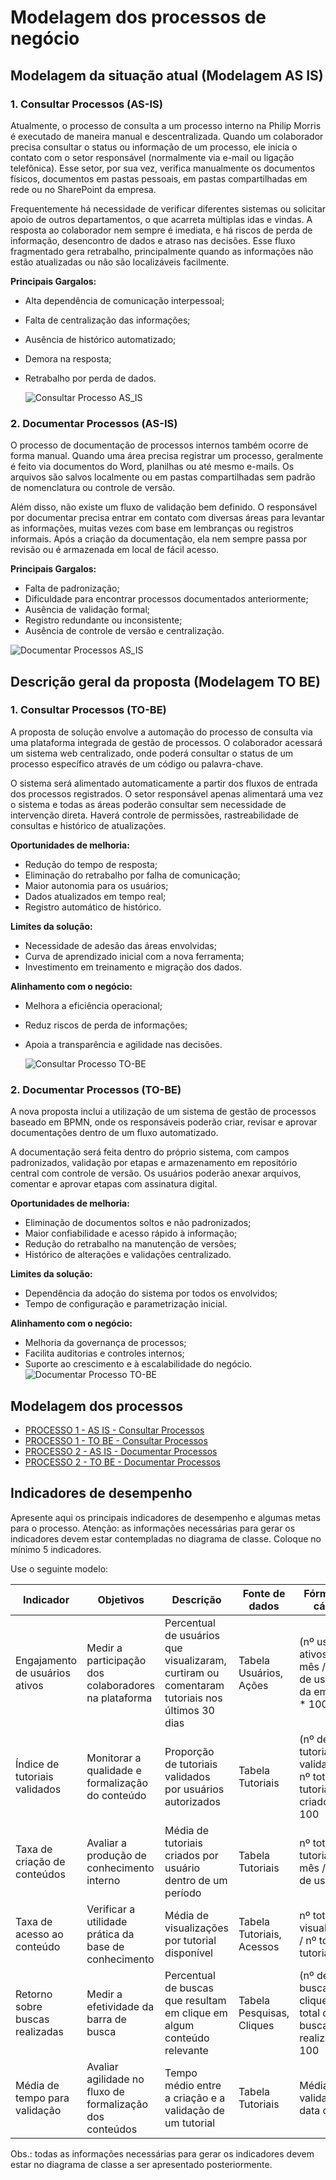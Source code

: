# Modelagem dos processos de negócio

## Modelagem da situação atual (Modelagem AS IS)

### 1. Consultar Processos (AS-IS)

Atualmente, o processo de consulta a um processo interno na Philip Morris é executado de maneira manual e descentralizada. Quando um colaborador precisa consultar o status ou informação de um processo, ele inicia o contato com o setor responsável (normalmente via e-mail ou ligação telefônica). Esse setor, por sua vez, verifica manualmente os documentos físicos, documentos em pastas pessoais, em pastas compartilhadas em rede ou no SharePoint da empresa.

Frequentemente há necessidade de verificar diferentes sistemas ou solicitar apoio de outros departamentos, o que acarreta múltiplas idas e vindas. A resposta ao colaborador nem sempre é imediata, e há riscos de perda de informação, desencontro de dados e atraso nas decisões. Esse fluxo fragmentado gera retrabalho, principalmente quando as informações não estão atualizadas ou não são localizáveis facilmente.

**Principais Gargalos:**

- Alta dependência de comunicação interpessoal;
- Falta de centralização das informações;
- Ausência de histórico automatizado;
- Demora na resposta;
- Retrabalho por perda de dados.
  
  ![Consultar Processo AS_IS](images/bpmn_as_is_consultar_processo.png)
  
### 2. Documentar Processos (AS-IS)

O processo de documentação de processos internos também ocorre de forma manual. Quando uma área precisa registrar um processo, geralmente é feito via documentos do Word, planilhas ou até mesmo e-mails. Os arquivos são salvos localmente ou em pastas compartilhadas sem padrão de nomenclatura ou controle de versão.

Além disso, não existe um fluxo de validação bem definido. O responsável por documentar precisa entrar em contato com diversas áreas para levantar as informações, muitas vezes com base em lembranças ou registros informais. Após a criação da documentação, ela nem sempre passa por revisão ou é armazenada em local de fácil acesso.

**Principais Gargalos:**

- Falta de padronização;
- Dificuldade para encontrar processos documentados anteriormente;
- Ausência de validação formal;
- Registro redundante ou inconsistente;
- Ausência de controle de versão e centralização.

 ![Documentar Processos AS_IS](images/bpmn_as_is_documentar_processo.png)

## Descrição geral da proposta (Modelagem TO BE)

### 1. Consultar Processos (TO-BE)

A proposta de solução envolve a automação do processo de consulta via uma plataforma integrada de gestão de processos. O colaborador acessará um sistema web centralizado, onde poderá consultar o status de um processo específico através de um código ou palavra-chave.

O sistema será alimentado automaticamente a partir dos fluxos de entrada dos processos registrados. O setor responsável apenas alimentará uma vez o sistema e todas as áreas poderão consultar sem necessidade de intervenção direta. Haverá controle de permissões, rastreabilidade de consultas e histórico de atualizações.

**Oportunidades de melhoria:**

- Redução do tempo de resposta;
- Eliminação do retrabalho por falha de comunicação;
- Maior autonomia para os usuários;
- Dados atualizados em tempo real;
- Registro automático de histórico.

**Limites da solução:**

- Necessidade de adesão das áreas envolvidas;
- Curva de aprendizado inicial com a nova ferramenta;
- Investimento em treinamento e migração dos dados.

**Alinhamento com o negócio:**

- Melhora a eficiência operacional;
- Reduz riscos de perda de informações;
- Apoia a transparência e agilidade nas decisões.

  ![Consultar Processo TO-BE](images/bpmn_to_be_consultar_processo.png
)

### 2. Documentar Processos (TO-BE)

A nova proposta inclui a utilização de um sistema de gestão de processos baseado em BPMN, onde os responsáveis poderão criar, revisar e aprovar documentações dentro de um fluxo automatizado.

A documentação será feita dentro do próprio sistema, com campos padronizados, validação por etapas e armazenamento em repositório central com controle de versão. Os usuários poderão anexar arquivos, comentar e aprovar etapas com assinatura digital.

**Oportunidades de melhoria:**

- Eliminação de documentos soltos e não padronizados;
- Maior confiabilidade e acesso rápido à informação;
- Redução do retrabalho na manutenção de versões;
- Histórico de alterações e validações centralizado.

**Limites da solução:**

- Dependência da adoção do sistema por todos os envolvidos;
- Tempo de configuração e parametrização inicial.

**Alinhamento com o negócio:**

- Melhoria da governança de processos;
- Facilita auditorias e controles internos;
- Suporte ao crescimento e à escalabilidade do negócio.
![Documentar Processo TO-BE](images/bpmn_to_be_documentar_processo.png)

## Modelagem dos processos
- [PROCESSO 1 - AS IS - Consultar Processos](./processes//bpmn_as_is_consultar_processo.png "Detalhamento do processo de Consulta.")
- [PROCESSO 1 - TO BE - Consultar Processos](./processes/processo-to-be-consultar-processos.md "Detalhamento do processo de Consulta.")
- [PROCESSO 2 - AS IS - Documentar Processos](./processes/bpmn_as_is_documentar_processo.png "Detalhamento do processo de Consulta.")
- [PROCESSO 2 - TO BE - Documentar Processos](./processes/processo-to-be-documentar-processos.md "Detalhamento do processo de Documentar.")


## Indicadores de desempenho

Apresente aqui os principais indicadores de desempenho e algumas metas para o processo. Atenção: as informações necessárias para gerar os indicadores devem estar contempladas no diagrama de classe. Coloque no mínimo 5 indicadores.

Use o seguinte modelo:

| **Indicador** | **Objetivos** | **Descrição** | **Fonte de dados** | **Fórmula de cálculo** |
| ---           | ---           | ---           | ---             | ---             |
| Engajamento de usuários ativos| Medir a participação dos colaboradores na plataforma           | Percentual de usuários que visualizaram, curtiram ou comentaram tutoriais nos últimos 30 dias| Tabela Usuários, Ações     | (nº usuários ativos no mês / nº total de usuários da empresa) * 100            |
| Índice de tutoriais validados | Monitorar a qualidade e formalização do conteúdo               | Proporção de tutoriais validados por usuários autorizados                                   | Tabela Tutoriais           | (nº de tutoriais validados / nº total de tutoriais criados) * 100              |
| Taxa de criação de conteúdos  | Avaliar a produção de conhecimento interno                     | Média de tutoriais criados por usuário dentro de um período                                 | Tabela Tutoriais           | nº total de tutoriais no mês / nº total de usuários                            |
| Taxa de acesso ao conteúdo    | Verificar a utilidade prática da base de conhecimento          | Média de visualizações por tutorial disponível                                               | Tabela Tutoriais, Acessos  | nº total de visualizações / nº total de tutoriais                              |
| Retorno sobre buscas realizadas| Medir a efetividade da barra de busca                         | Percentual de buscas que resultam em clique em algum conteúdo relevante                      | Tabela Pesquisas, Cliques  | (nº de buscas com clique / nº total de buscas realizadas) * 100                |
| Média de tempo para validação | Avaliar agilidade no fluxo de formalização dos conteúdos       | Tempo médio entre a criação e a validação de um tutorial                                     | Tabela Tutoriais           | Média(data validação - data criação)                                            |


Obs.: todas as informações necessárias para gerar os indicadores devem estar no diagrama de classe a ser apresentado posteriormente.
